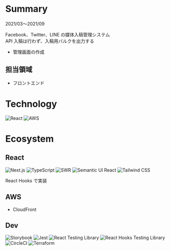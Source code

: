 # Summary

2021/03〜2021/09

Facebook、Twitter、LINE の媒体入稿管理システム  
API 入稿は行わず、入稿用バルクを出力する

- 管理画面の作成

## 担当領域

- フロントエンド

# Technology

![React](/tools/react.png 'React')
![AWS](/tools/aws.png 'AWS')

# Ecosystem

## React

![Next.js](/tools/nextjs.png 'Next.js')
![TypeScript](/tools/typescript.png 'TypeScript')
![SWR](/tools/swr.png 'SWR')
![Semantic UI React](/tools/semantic-ui-react.png 'Semantic UI React')
![Tailwind CSS](/tools/tailwind-css.png 'Tailwind CSS')

React Hooks で実装

## AWS

- CloudFront

## Dev

![Storybook](/tools/storybook.png 'Storybook')
![Jest](/tools/jest.png 'Jest')
![React Testing Library](/tools/react-testing-library.png 'React Testing Library')
![React Hooks Testing Library](/tools/react-hooks-testing-library.png 'React Hooks Testing Library')
![CircleCI](/tools/circleci.png 'CircleCI')
![Terraform](/tools/terraform.png 'Terraform')
